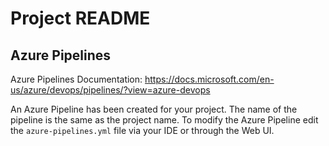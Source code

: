 # Project README


## Azure Pipelines

Azure Pipelines Documentation: https://docs.microsoft.com/en-us/azure/devops/pipelines/?view=azure-devops

An Azure Pipeline has been created for your project. The name of the pipeline is the same as the project name. To modify the Azure Pipeline edit the `azure-pipelines.yml` file via your IDE or through the Web UI.